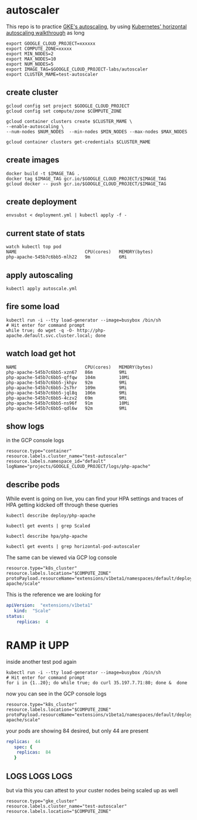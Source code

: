 # autoscaler

This repo is to practice [GKE's autoscaling](https://cloud.google.com/kubernetes-engine/docs/concepts/cluster-autoscaler), by using [Kubernetes' horizontal autoscaling walkthrough](https://kubernetes.io/docs/tasks/run-application/horizontal-pod-autoscale-walkthrough/) as long  

```
export GOOGLE_CLOUD_PROJECT=xxxxxx
export COMPUTE_ZONE=xxxxx
export MIN_NODES=2
export MAX_NODES=10
export NUM_NODES=5
export IMAGE_TAG=$GOOGLE_CLOUD_PROJECT-labs/autoscaler
export CLUSTER_MAME=test-autoscaler
```

## create cluster

```
gcloud config set project $GOOGLE_CLOUD_PROJECT
gcloud config set compute/zone $COMPUTE_ZONE

gcloud container clusters create $CLUSTER_MAME \
--enable-autoscaling \
--num-nodes $NUM_NODES  --min-nodes $MIN_NODES --max-nodes $MAX_NODES

gcloud container clusters get-credentials $CLUSTER_MAME
```

## create images

```
docker build -t $IMAGE_TAG .
docker tag $IMAGE_TAG gcr.io/$GOOGLE_CLOUD_PROJECT/$IMAGE_TAG
gcloud docker -- push gcr.io/$GOOGLE_CLOUD_PROJECT/$IMAGE_TAG
```

## create deployment

```
envsubst < deployment.yml | kubectl apply -f -
```

## current state of stats

```
watch kubectl top pod
NAME                          CPU(cores)   MEMORY(bytes)
php-apache-545b7c6bb5-mlh22   9m           6Mi
```

## apply autoscaling

```
kubectl apply autoscale.yml
```

## fire some load 

```shell
kubectl run -i --tty load-generator --image=busybox /bin/sh
# Hit enter for command prompt
while true; do wget -q -O- http://php-apache.default.svc.cluster.local; done
```

## watch load get hot

```
NAME                          CPU(cores)   MEMORY(bytes)
php-apache-545b7c6bb5-xzn67   86m          9Mi
php-apache-545b7c6bb5-qffqw   104m         10Mi
php-apache-545b7c6bb5-jkhpv   92m          9Mi
php-apache-545b7c6bb5-2s7hr   109m         9Mi
php-apache-545b7c6bb5-jql8q   106m         9Mi
php-apache-545b7c6bb5-4czv2   69m          9Mi
php-apache-545b7c6bb5-ns96f   91m          10Mi
php-apache-545b7c6bb5-qdl6w   92m          9Mi
```

## show logs

in the GCP console logs

```
resource.type="container"
resource.labels.cluster_name="test-autoscaler"
resource.labels.namespace_id="default"
logName="projects/GOOGLE_CLOUD_PROJECT/logs/php-apache"
```

## describe pods

While event is going on live, you can find your HPA settings and traces of HPA getting kidcked off through these queries 

```
kubectl describe deploy/php-apache

kubectl get events | grep Scaled

kubectl describe hpa/php-apache

kubectl get events | grep horizontal-pod-autoscaler
```

The same can be viewed via GCP log console

```
resource.type="k8s_cluster"
resource.labels.location="$COMPUTE_ZONE"
protoPayload.resourceName="extensions/v1beta1/namespaces/default/deployments/php-apache/scale"
```

This is the reference we are looking for

```yaml
apiVersion:  "extensions/v1beta1"    
   kind:  "Scale"    
status: 
    replicas:  4     
```

# RAMP it UPP
inside another test pod again

```shell
kubectl run -i --tty load-generator --image=busybox /bin/sh
# Hit enter for command prompt
for i in {1..20}; do while true; do curl 35.197.7.71:80; done &  done
```

now you can see in the GCP console logs 

```
resource.type="k8s_cluster"
resource.labels.location="$COMPUTE_ZONE"
protoPayload.resourceName="extensions/v1beta1/namespaces/default/deployments/php-apache/scale"
```

your pods are showing 84 desired, but only 44 are present

```yaml
replicas:  44     
   spec: {
    replicas:  84     
   }
```

## LOGS LOGS LOGS

but via this you can attest to your custer nodes being scaled up as well

```
resource.type="gke_cluster"
resource.labels.cluster_name="test-autoscaler"
resource.labels.location="$COMPUTE_ZONE"
```